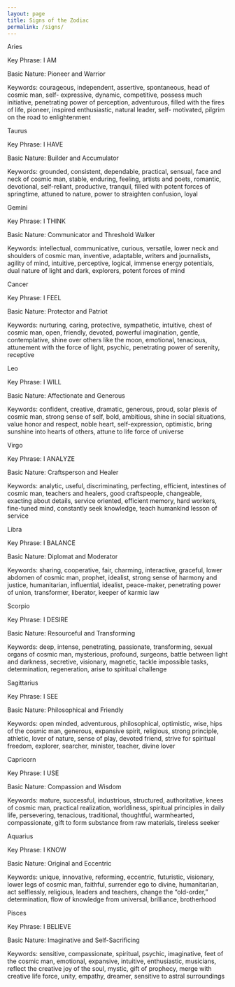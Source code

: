 ```yaml
---
layout: page
title: Signs of the Zodiac
permalink: /signs/
---
```


Aries

Key Phrase:  I AM

Basic Nature:  Pioneer and Warrior

Keywords:  courageous, independent, assertive, spontaneous, head of cosmic man, self-
expressive, dynamic, competitive, possess much initiative, penetrating power of 
perception, adventurous, filled with the fires of life, pioneer, inspired enthusiastic, natural 
leader, self- motivated, pilgrim on the road to enlightenment


Taurus

Key Phrase:  I HAVE

Basic Nature:  Builder and Accumulator

Keywords:  grounded, consistent, dependable, practical, sensual, face and neck of cosmic 
man, stable, enduring, feeling, artists and poets, romantic, devotional, self-reliant, 
productive, tranquil, filled with potent forces of springtime, attuned to nature, power to 
straighten confusion, loyal


Gemini

Key Phrase:  I THINK

Basic Nature: Communicator and Threshold Walker

Keywords:  intellectual, communicative, curious, versatile, lower neck and shoulders of 
cosmic man, inventive, adaptable, writers and journalists, agility of mind, intuitive, 
perceptive, logical, immense energy potentials, dual nature of light and dark, explorers, 
potent forces of mind


Cancer

Key Phrase:  I FEEL

Basic Nature:  Protector and Patriot

Keywords:  nurturing, caring, protective, sympathetic, intuitive, chest of cosmic man, open, 
friendly, devoted, powerful imagination, gentle, contemplative, shine over others like the 
moon, emotional, tenacious, attunement with the force of light, psychic, penetrating power 
of serenity, receptive


Leo

Key Phrase:  I WILL

Basic Nature: Affectionate and Generous

Keywords:  confident, creative, dramatic, generous, proud, solar plexis of cosmic man, 
strong sense of self, bold, ambitious, shine in social situations, value honor and respect, 
noble heart, self-expression, optimistic, bring sunshine into hearts of others, attune to life 
force of universe 


Virgo

Key Phrase:  I ANALYZE

Basic Nature: Craftsperson and Healer

Keywords:  analytic, useful, discriminating, perfecting, efficient, intestines of cosmic man, 
teachers and healers, good craftspeople, changeable, exacting about details, service 
oriented, efficient memory, hard workers, fine-tuned mind, constantly seek knowledge, 
teach humankind lesson of service


Libra

Key Phrase:  I BALANCE

Basic Nature:  Diplomat and Moderator

Keywords:  sharing, cooperative, fair, charming, interactive, graceful, lower abdomen of 
cosmic man, prophet, idealist, strong sense of harmony and justice, humanitarian, 
influential, idealist, peace-maker, penetrating power of union, transformer, liberator, 
keeper of karmic law


Scorpio

Key Phrase:  I DESIRE

Basic Nature:  Resourceful and Transforming

Keywords:  deep, intense, penetrating, passionate, transforming, sexual organs of cosmic 
man, mysterious, profound, surgeons, battle between light and darkness, secretive, 
visionary, magnetic, tackle impossible tasks, determination, regeneration, arise to spiritual 
challenge


Sagittarius

Key Phrase:  I SEE

Basic Nature:  Philosophical and Friendly

Keywords:  open minded, adventurous, philosophical, optimistic, wise, hips of the cosmic 
man, generous, expansive spirit, religious, strong principle, athletic, lover of nature, sense 
of play, devoted friend, strive for spiritual freedom, explorer, searcher, minister, teacher, 
divine lover


Capricorn

Key Phrase:  I USE

Basic Nature:  Compassion and Wisdom

Keywords:  mature, successful, industrious, structured, authoritative, knees of cosmic man, 
practical realization, worldliness, spiritual principles in daily life, persevering, tenacious, 
traditional, thoughtful, warmhearted, compassionate, gift to form substance from raw 
materials, tireless seeker


Aquarius

Key Phrase:  I KNOW

Basic Nature:  Original and Eccentric

Keywords:  unique, innovative, reforming, eccentric, futuristic, visionary, lower legs of 
cosmic man, faithful, surrender ego to divine, humanitarian, act selflessly, religious, leaders 
and teachers, change the “old-order,” determination, flow of knowledge from universal, 
brilliance, brotherhood


Pisces

Key Phrase:  I BELIEVE

Basic Nature:  Imaginative and Self-Sacrificing

Keywords:  sensitive, compassionate, spiritual, psychic, imaginative, feet of the cosmic man, 
emotional, expansive, intuitive, enthusiastic, musicians, reflect the creative joy of the soul, 
mystic, gift of prophecy, merge with creative life force, unity, empathy, dreamer, sensitive 
to astral surroundings

